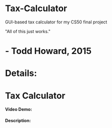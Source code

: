 # Tax-Calculator
GUI-based tax calculator for my CS50 final project

"All of this just works."
#                        - Todd Howard, 2015

# Details:

# Tax Calculator
#### Video Demo:  <URL HERE>
#### Description:

